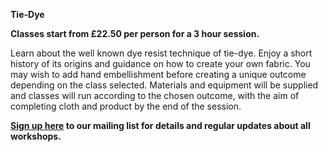 **Tie-Dye**

**Classes start from £22.50 per person for a 3 hour session.**

Learn about the well known dye resist technique of tie-dye. Enjoy a short history of its origins and guidance on how to create your own fabric. You may wish to add hand embellishment before creating a unique outcome depending on the class selected.
Materials and equipment will be supplied and classes will run according to the chosen outcome, with the aim of completing cloth and product by the end of the session.

**[Sign up here](/contact)  to our mailing list for details and regular updates about all workshops.**

